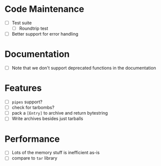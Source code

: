 # Code Maintenance
- [ ] Test suite
  - [ ] Roundtrip test
- [ ] Better support for error handling
# Documentation
- [ ] Note that we don't support deprecated functions in the documentation
# Features
- [ ] `pipes` support?
- [ ] check for tarbombs?
- [ ] pack a `[Entry]` to archive and return bytestring
- [ ] Write archives besides just tarballs
# Performance
- [ ] Lots of the memory stuff is inefficient as-is
- [ ] compare to `tar` library
